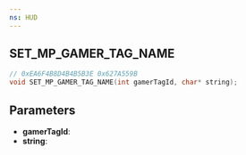 ```yaml
---
ns: HUD
---
```

## SET_MP_GAMER_TAG_NAME

```c
// 0xEA6F4B8D4B4B5B3E 0x627A559B
void SET_MP_GAMER_TAG_NAME(int gamerTagId, char* string);
```

## Parameters
* **gamerTagId**:
* **string**:
